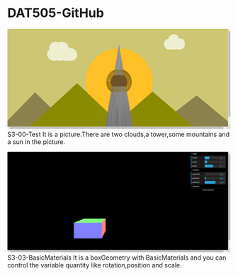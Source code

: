 # DAT505-GitHub
![Alt text](https://github.com/3033935295/DAT505-GitHub/blob/master/image/3.png)
S3-00-Test
It is a picture.There are two clouds,a tower,some mountains and a sun in the picture.

![Alt text](https://github.com/3033935295/DAT505-GitHub/blob/master/image/4.png)
S3-03-BasicMaterials
It is a boxGeometry with BasicMaterials and you can control the variable quantity like rotation,position and scale.
